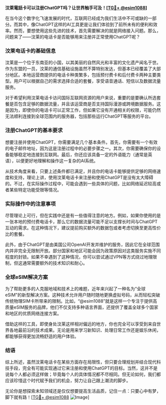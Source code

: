 **汶萊電話卡可以注册ChatGPT吗？让世界触手可及！[[TG💪+ @esim1088](https://t.me/s/esim1088)]**

在当今这个数字化飞速发展的时代，互联网已经成为我们生活中不可或缺的一部分。而其中，像ChatGPT这样的AI工具更是让我们体验到了前所未有的便利和效率。然而，要想使用这些先进的技术，首先需要解决的就是网络接入问题。那么，问题来了——汶莱的电话卡是否能够用来注册并正常使用ChatGPT呢？

### 汶莱电话卡的基础信息

汶莱是一个位于东南亚的小国，以其美丽的自然风光和丰富的文化遗产闻名于世。作为东盟的一员，汶莱的通信基础设施虽然不算特别发达，但基本已经覆盖了大部分地区。本地运营商提供的电话卡种类繁多，包括预付费卡和后付费卡两种主要类型。用户可以根据自己的需求选择合适的套餐，享受语音通话、短信以及数据流量服务。

对于希望利用汶莱电话卡访问国际互联网资源的用户来说，重要的是要确认所选套餐是否包含足够的数据流量，并且该运营商是否支持国际漫游或跨境数据服务。这是因为，即使你的电话卡可以正常工作，但如果它没有开通相关的权限，可能仍然无法顺利连接到全球范围内的服务器，包括那些运行ChatGPT等服务的平台。

### 注册ChatGPT的基本要求

想要注册并使用ChatGPT，你需要满足几个基本条件。首先，你需要有一个有效的电子邮件地址，因为这是注册过程中的必要步骤之一。其次，你需要确保你的设备能够稳定地连接到互联网。最后，你还应该具备一定的外语能力（通常是英语），以便更好地理解和操作这一复杂的AI系统。

从技术角度来看，只要上述条件都已满足，并且你的电话卡能够提供足够的网络速度和支持，理论上讲，使用汶莱电话卡来注册和使用ChatGPT是没有太大障碍的。不过，在实际操作过程中，可能会遇到一些具体的问题，比如网络延迟较高或者某些特定功能受限等情况。

### 实际操作中的注意事项

尽管理论上可行，但在实践中还是有一些值得注意的地方。例如，如果你使用的是一张本地的预付费电话卡，那么它的数据流量可能不足以支撑长时间与ChatGPT互动的需求。在这种情况下，建议提前购买额外的数据包或者考虑切换至更高性价比的套餐。

此外，由于ChatGPT是由美国公司OpenAI开发并维护的服务，因此它在全球范围内并非完全无限制开放。部分国家和地区可能会因为政策原因对这类服务实施不同程度的封锁。如果不幸遇到了这种情况，你可以尝试通过VPN等方式绕过地理限制，但这通常需要额外的技术知识和耐心。

### 全球eSIM解决方案

为了帮助更多的人克服地域和技术上的难题，近年来兴起了一种名为“全球eSIM”的新型解决方案。这种技术允许用户随时随地更换虚拟号码，从而轻松突破传统物理SIM卡所带来的限制。比如，“@esim1088”就是这样一个专注于提供高质量eSIM服务的品牌，他们不仅支持多种语言界面，还提供了覆盖全球多个国家和地区的优质网络连接方案。

借助这样的工具，即使身处汶莱这样相对偏远的地方，你也完全可以享受到来自世界各地最前沿的技术成果。无论是用来学习新知识、处理日常工作还是娱乐休闲，都能够获得更加流畅舒适的用户体验。

### 结语

综上所述，虽然汶莱电话卡在某些方面存在局限性，但只要合理规划并结合现代科技手段，完全有可能实现通过它来注册和使用ChatGPT的目标。当然，这并不是说每个人都必须这样做；毕竟每个人的具体情况都不尽相同。但无论如何，我们都应该珍惜这个时代赋予我们的机会，努力让自己跟上潮流的脚步。

无论你是想探索未知领域还是仅仅想要提高生活品质，记住一点：只要心中有梦，脚下就有路！[[TG💪+ @esim1088](https://t.me/s/esim1088) ![Image](https://i.postimg.cc/4NQfJmqS/Snipaste-2025-05-13-00-14-12.png)]